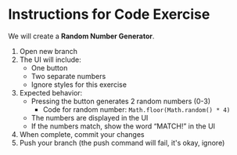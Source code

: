 # Instructions for Code Exercise

We will create a **Random Number Generator**.

1. Open new branch
2. The UI will include:
   - One button
   - Two separate numbers
   - Ignore styles for this exercise
3. Expected behavior:
   - Pressing the button generates 2 random numbers (0-3)
     - Code for random number: `Math.floor(Math.random() * 4)`
   - The numbers are displayed in the UI
   - If the numbers match, show the word “MATCH!” in the UI
4. When complete, commit your changes
5. Push your branch (the push command will fail, it's okay, ignore)
